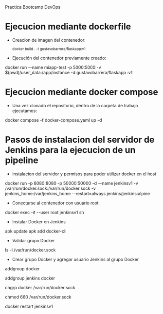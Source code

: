 Practica Bootcamp DevOps
# Ejecucion mediante dockerfile
* Creacion de imagen del contenedor:

    <sub>docker build . -t gustavobarrera/flaskapp:v1</sub>
  
* Ejecución del contenedor previamente creado:
  
docker run --name miapp-test -p 5000:5000 -v $(pwd)/user_data:/app/instance -d gustavobarrera/flaskapp
:v1

# Ejecucion mediante docker compose
* Una vez clonado el repositorio, dentro de la carpeta de trabajo ejecutamos:

docker compose -f docker-compose.yaml up -d

# Pasos de instalacion del servidor de Jenkins para la ejecucion de un pipeline
* Instalacion del servidor y permisos para poder utilizar docker en el host

docker run -p 8080:8080 -p 50000:50000 -d --name jenkinsv1 -v /var/run/docker.sock:/var/run/docker.sock -v jenkins_home:/var/jenkins_home --restart=always jenkins/jenkins:alpine

* Conectarse al contenedor con usuario root

docker exec -it --user root jenkinsv1 sh

* Instalar Docker en Jenkins

apk update apk add docker-cli

* Validar grupo Docker

ls -l /var/run/docker.sock

* Crear grupo Docker y agregar usuario Jenkins al grupo Docker

addgroup docker

addgroup jenkins docker

chgrp docker /var/run/docker.sock

chmod 660 /var/run/docker.sock

docker restart jenkinsv1

  
  

